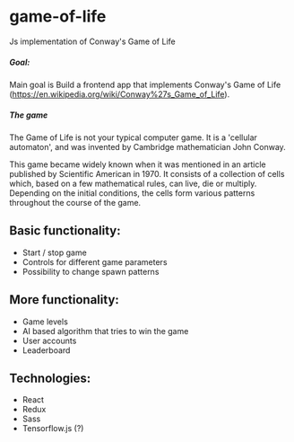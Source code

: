 # game-of-life
Js implementation of Conway's Game of Life

##### Goal: 
Main goal is Build a frontend app that implements Conway's Game of Life (https://en.wikipedia.org/wiki/Conway%27s_Game_of_Life).

##### The game
The Game of Life is not your typical computer game. It is a 'cellular automaton', and was invented by Cambridge mathematician John Conway.

This game became widely known when it was mentioned in an article published by Scientific American in 1970. It consists of a collection of cells which, based on a few mathematical rules, can live, die or multiply. Depending on the initial conditions, the cells form various patterns throughout the course of the game.

## Basic functionality:
* Start / stop game
* Controls for different game parameters 
* Possibility to change spawn patterns 

## More functionality:
* Game levels
* AI based algorithm that tries to win the game
* User accounts
* Leaderboard

## Technologies:
* React
* Redux
* Sass
* Tensorflow.js (?)
